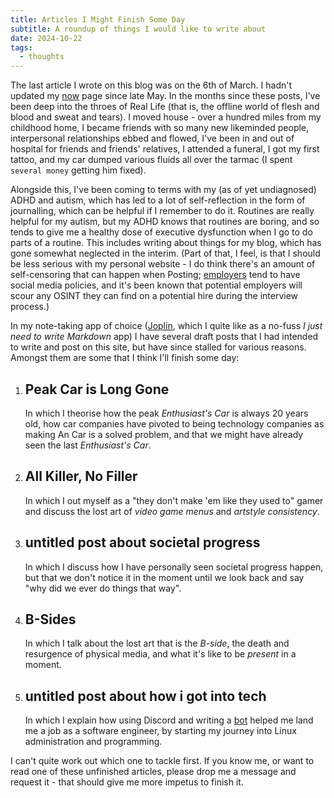 ```yaml
---
title: Articles I Might Finish Some Day
subtitle: A roundup of things I would like to write about
date: 2024-10-22
tags:
  - thoughts
---
```


The last article I wrote on this blog was on the 6th of March. I hadn't updated
my [now](/now) page since late May. In the months since these posts, I've been
deep into the throes of Real Life (that is, the offline world of flesh and blood
and sweat and tears). I moved house - over a hundred miles from my childhood
home, I became friends with so many new likeminded people, interpersonal
relationships ebbed and flowed, I've been in and out of hospital for friends
and friends' relatives, I attended a funeral, I got my first tattoo, and my
car dumped various fluids all over the tarmac (I spent `several money` getting
him fixed).

Alongside this, I've been coming to terms with my (as of yet undiagnosed)
ADHD and autism, which has led to a lot of self-reflection in the form of
journalling, which can be helpful if I remember to do it. Routines are really
helpful for my autism, but my ADHD knows that routines are boring, and so tends
to give me a healthy dose of executive dysfunction when I go to do parts of a
routine. This includes writing about things for my blog, which has gone somewhat
neglected in the interim. (Part of that, I feel, is that I should be less serious
with my personal website - I do think there's an amount of self-censoring that
can happen when Posting; [employers][g-man] tend to have social media policies,
and it's been known that potential employers will scour any OSINT they can find
on a potential hire during the interview process.)

In my note-taking app of choice ([Joplin][joplin], which I quite like as a
no-fuss _I just need to write Markdown_ app) I have several draft posts that I
had intended to write and post on this site, but have since stalled for various
reasons. Amongst them are some that I think I'll finish some day:

1. ## Peak Car is Long Gone

   In which I theorise how the peak _Enthusiast's Car_ is always 20 years
   old, how car companies have pivoted to being technology companies as making
   An Car is a solved problem, and that we might have already seen the last
   _Enthusiast's Car_.

2. ## All Killer, No Filler

   In which I out myself as a "they don't make 'em like they used to" gamer and
   discuss the lost art of _video game menus_ and _artstyle consistency_.

3. ## untitled post about societal progress

   In which I discuss how I have personally seen societal progress happen, but
   that we don't notice it in the moment until we look back and say "why did we
   ever do things that way".

4. ## B-Sides

   In which I talk about the lost art that is the _B-side_, the death and
   resurgence of physical media, and what it's like to be _present_ in a
   moment.

5. ## untitled post about how i got into tech

   In which I explain how using Discord and writing a [bot][discord] helped
   me land me a job as a software engineer, by starting my journey into Linux
   administration and programming.

I can't quite work out which one to tackle first. If you know me, or want to
read one of these unfinished articles, please drop me a message and request it -
that should give me more impetus to finish it.

[g-man]: https://combineoverwiki.net/images/0/0c/04_00203_204.ogg
[joplin]: https://joplinapp.org/
[discord]: https://discord.com/developers/docs/quick-start/getting-started
